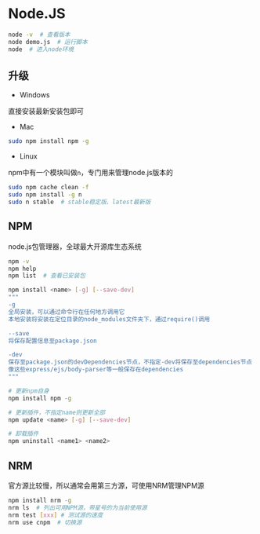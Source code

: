 # Node.JS

```bash
node -v  # 查看版本
node demo.js  # 运行脚本
node  # 进入node环境
```

## 升级

- Windows

直接安装最新安装包即可

- Mac

```bash
sudo npm install npm -g
```

- Linux

npm中有一个模块叫做`n`，专门用来管理node.js版本的

```bash
sudo npm cache clean -f
sudo npm install -g n
sudo n stable  # stable稳定版、latest最新版
```

## NPM

node.js包管理器，全球最大开源库生态系统

```bash
npm -v
npm help
npm list  # 查看已安装包

npm install <name> [-g] [--save-dev]
"""
-g
全局安装，可以通过命令行在任何地方调用它
本地安装将安装在定位目录的node_modules文件夹下，通过require()调用

--save
将保存配置信息至package.json

-dev
保存至package.json的devDependencies节点，不指定-dev将保存至dependencies节点
像这些express/ejs/body-parser等一般保存在dependencies
"""

# 更新npm自身
npm install npm -g

# 更新插件，不指定name则更新全部
npm update <name> [-g] [--save-dev]

# 卸载插件
npm uninstall <name1> <name2>
```

## NRM

官方源比较慢，所以通常会用第三方源，可使用NRM管理NPM源

```bash
npm install nrm -g
nrm ls  # 列出可用NPM源，带星号的为当前使用源
nrm test [xxx] # 测试源的速度
nrm use cnpm  # 切换源
```
